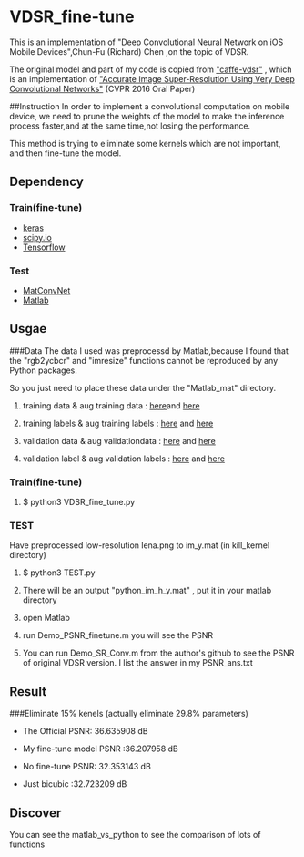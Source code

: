 # VDSR_fine-tune
This is an implementation of "Deep Convolutional Neural Network on iOS Mobile Devices",Chun-Fu (Richard) Chen
,on the topic of VDSR.

The original model and part of my code is copied from ["caffe-vdsr"](https://github.com/huangzehao/caffe-vdsr) , which is an implementation of ["Accurate Image Super-Resolution Using Very Deep Convolutional Networks"](http://cv.snu.ac.kr/research/VDSR/) (CVPR 2016 Oral Paper) 

##Instruction
In order to implement a convolutional computation on mobile device, we need to prune the weights of the model to make the inference process faster,and at the same time,not losing the performance.

This method is trying to eliminate some kernels which are not important, and then fine-tune the model.

## Dependency 
### Train(fine-tune)
- [keras](https://github.com/fchollet/keras)
- [scipy.io](https://www.scipy.org/)
- [Tensorflow](https://www.tensorflow.org/)

### Test
- [MatConvNet](http://www.vlfeat.org/matconvnet/)
- [Matlab](https://www.mathworks.com/products/matlab.html)

## Usgae
###Data
The data I used was preprocessd by Matlab,because I found that the "rgb2ycbcr" and "imresize" functions cannot be reproduced by any Python packages.

So you just need to place these data under the "Matlab_mat" directory.

1. training data & aug training data : [here](https://drive.google.com/file/d/0Bw_IymwywdSnWUo0ZTlkdmtKcVk/view?usp=sharing)and [here](https://drive.google.com/open?id=0Bw_IymwywdSndVFBdDVJWm1kRHc)

2. training labels & aug training labels : [here](https://drive.google.com/open?id=0Bw_IymwywdSnT21QdEZGZGpwMlE) and [here](https://drive.google.com/open?id=0Bw_IymwywdSnZ2xTaXowbHJULXc)

3. validation data & aug validationdata : [here](https://drive.google.com/open?id=0Bw_IymwywdSnbmdvbmtGU0ZBejQ) and [here](https://drive.google.com/open?id=0Bw_IymwywdSnQU9EZEw0LWdtQTA)

4. validation label & aug validation labels : [here](https://drive.google.com/open?id=0Bw_IymwywdSnOFU0VjBuMmlhQlE) and [here](https://drive.google.com/open?id=0Bw_IymwywdSnUDhGNEFWNzB6bDA)

### Train(fine-tune)
1. $ python3 VDSR_fine_tune.py 

### TEST
Have preprocessed low-resolution lena.png to im_y.mat (in kill_kernel directory)

1. $ python3 TEST.py

2. There will be an output "python_im_h_y.mat" , put it in your matlab directory

3. open Matlab 

4. run Demo_PSNR_finetune.m you will see the PSNR

5. You can run Demo_SR_Conv.m from the author's github to see the PSNR of original VDSR version. 
  I list the answer in my PSNR_ans.txt

## Result
###Eliminate 15% kenels (actually eliminate 29.8% parameters)
- The Official PSNR: 36.635908 dB

- My fine-tune model PSNR :36.207958 dB

- No fine-tune PSNR: 32.353143 dB

- Just bicubic :32.723209 dB

## Discover
You can see the matlab_vs_python to see the comparison of lots of functions


